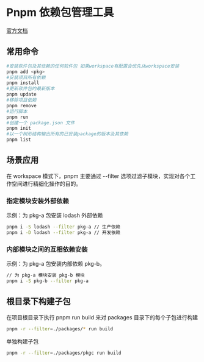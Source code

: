 # Pnpm 依赖包管理工具

[官方文档](https://pnpm.io/motivation)

## 常用命令

```sh
#安装软件包及其依赖的任何软件包 如果workspace有配置会优先从workspace安装
pnpm add <pkg>
#安装项目所有依赖
pnpm install
#更新软件包的最新版本
pnpm update
#移除项目依赖
pnpm remove
#运行脚本
pnpm run
#创建一个 package.json 文件
pnpm init
#以一个树形结构输出所有的已安装package的版本及其依赖
pnpm list

```

## 场景应用

在 workspace 模式下，pnpm 主要通过 --filter 选项过滤子模块，实现对各个工作空间进行精细化操作的目的。

### 指定模块安装外部依赖

示例：为 pkg-a 包安装 lodash 外部依赖

```sh
pnpm i -S lodash --filter pkg-a // 生产依赖
pnpm i -D lodash --filter pkg-a // 开发依赖
```

### 内部模块之间的互相依赖安装

示例：为 pkg-a 包安装内部依赖 pkg-b。

```sh
// 为 pkg-a 模块安装 pkg-b 模块
pnpm i -S pkg-b --filter pkg-a

```

## 根目录下构建子包

在项目根目录下执行 pnpm run build 来对 packages 目录下的每个子包进行构建

```sh
pnpm -r --filter=./packages/* run build
```

单独构建子包

```sh
pnpm -r --filter=./packages/pkgc run build
```
